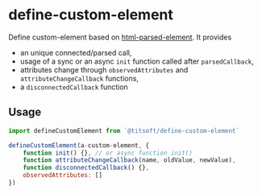 # define-custom-element

Define custom-element based on [html-parsed-element](https://github.com/WebReflection/html-parsed-element). It provides
- an unique connected/parsed call,
- usage of a sync or an async `init` function called after `parsedCallback`,
- attributes change through `observedAttributes` and `attributeChangeCallback` functions,
- a `disconnectedCallback` function

## Usage
``` javascript
import defineCustomElement from `@titsoft/define-custom-element`

defineCustomElement(a-custom-element, {
    function init() {}, // or async function init()
    function attributeChangeCallback(name, oldValue, newValue),
    function disconnectedCallback() {},
    observedAttributes: []
})

```